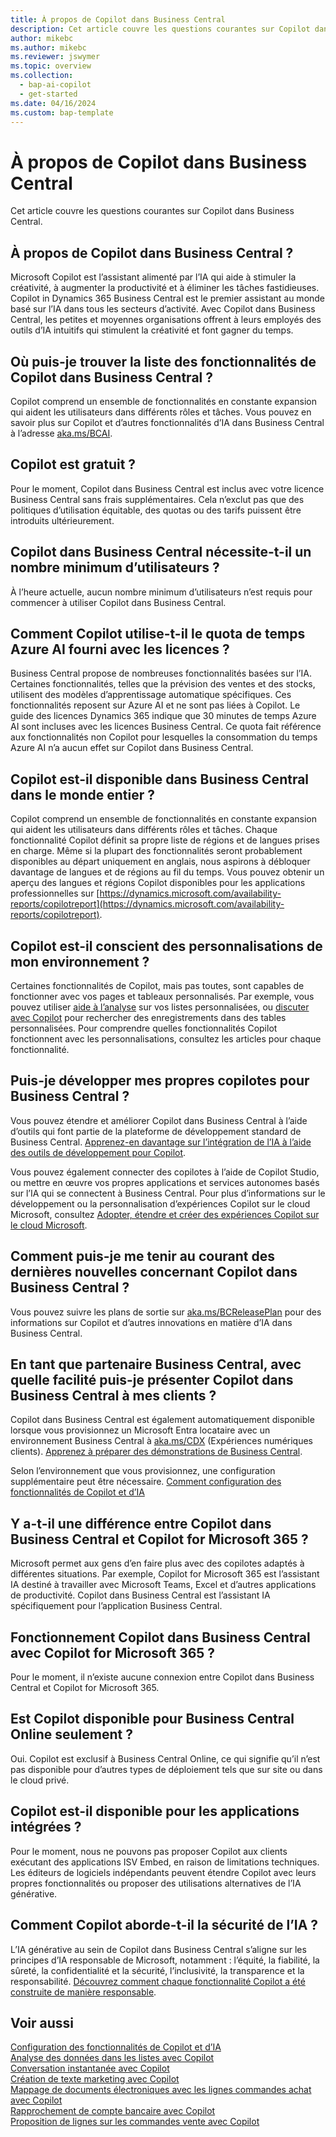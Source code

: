 ```yaml
---
title: À propos de Copilot dans Business Central
description: Cet article couvre les questions courantes sur Copilot dans Business Central.
author: mikebc
ms.author: mikebc
ms.reviewer: jswymer
ms.topic: overview
ms.collection:
  - bap-ai-copilot
  - get-started
ms.date: 04/16/2024
ms.custom: bap-template
---
```


# <a name="about-copilot-in-business-central"></a>À propos de Copilot dans Business Central

Cet article couvre les questions courantes sur Copilot dans Business Central.

## <a name="what-is-copilot-in-business-central"></a>À propos de Copilot dans Business Central ?

Microsoft Copilot est l’assistant alimenté par l’IA qui aide à stimuler la créativité, à augmenter la productivité et à éliminer les tâches fastidieuses. Copilot in Dynamics 365 Business Central est le premier assistant au monde basé sur l’IA dans tous les secteurs d’activité. Avec Copilot dans Business Central, les petites et moyennes organisations offrent à leurs employés des outils d’IA intuitifs qui stimulent la créativité et font gagner du temps.

## <a name="where-can-i-find-the-list-of-copilot-features-in-business-central"></a>Où puis-je trouver la liste des fonctionnalités de Copilot dans Business Central ?

Copilot comprend un ensemble de fonctionnalités en constante expansion qui aident les utilisateurs dans différents rôles et tâches. Vous pouvez en savoir plus sur Copilot et d’autres fonctionnalités d’IA dans Business Central à l’adresse [aka.ms/BCAI](https://aka.ms/BCAI). 

## <a name="is-copilot-free"></a>Copilot est gratuit ?

Pour le moment, Copilot dans Business Central est inclus avec votre licence Business Central sans frais supplémentaires. Cela n’exclut pas que des politiques d’utilisation équitable, des quotas ou des tarifs puissent être introduits ultérieurement.

## <a name="does-copilot-in-business-central-require-a-minimum-number-of-users"></a>Copilot dans Business Central nécessite-t-il un nombre minimum d’utilisateurs ?

À l’heure actuelle, aucun nombre minimum d’utilisateurs n’est requis pour commencer à utiliser Copilot dans Business Central.

## <a name="how-does-copilot-use-the-azure-ai-time-quota-that-comes-with-licenses"></a>Comment Copilot utilise-t-il le quota de temps Azure AI fourni avec les licences ?

Business Central propose de nombreuses fonctionnalités basées sur l’IA. Certaines fonctionnalités, telles que la prévision des ventes et des stocks, utilisent des modèles d’apprentissage automatique spécifiques. Ces fonctionnalités reposent sur Azure AI et ne sont pas liées à Copilot. Le guide des licences Dynamics 365 indique que 30 minutes de temps Azure AI sont incluses avec les licences Business Central. Ce quota fait référence aux fonctionnalités non Copilot pour lesquelles la consommation du temps Azure AI n’a aucun effet sur Copilot dans Business Central.

## <a name="is-copilot-in-business-central-available-worldwide"></a>Copilot est-il disponible dans Business Central dans le monde entier ?

Copilot comprend un ensemble de fonctionnalités en constante expansion qui aident les utilisateurs dans différents rôles et tâches. Chaque fonctionnalité Copilot définit sa propre liste de régions et de langues prises en charge. Même si la plupart des fonctionnalités seront probablement disponibles au départ uniquement en anglais, nous aspirons à débloquer davantage de langues et de régions au fil du temps. Vous pouvez obtenir un aperçu des langues et régions Copilot disponibles pour les applications professionnelles sur [https://dynamics.microsoft.com/availability-reports/copilotreport](https://dynamics.microsoft.com/availability-reports/copilotreport).

## <a name="is-copilot-aware-of-my-environment-customizations"></a>Copilot est-il conscient des personnalisations de mon environnement ?

Certaines fonctionnalités de Copilot, mais pas toutes, sont capables de fonctionner avec vos pages et tableaux personnalisés. Par exemple, vous pouvez utiliser [aide à l’analyse](analysis-assist.md) sur vos listes personnalisées, ou [discuter avec Copilot](chat-with-copilot.md) pour rechercher des enregistrements dans des tables personnalisées. Pour comprendre quelles fonctionnalités Copilot fonctionnent avec les personnalisations, consultez les articles pour chaque fonctionnalité.

## <a name="can-i-develop-my-own-copilots-for-business-central"></a>Puis-je développer mes propres copilotes pour Business Central ?

Vous pouvez étendre et améliorer Copilot dans Business Central à l’aide d’outils qui font partie de la plateforme de développement standard de Business Central. [Apprenez-en davantage sur l’intégration de l’IA à l’aide des outils de développement pour Copilot](/dynamics365/business-central/dev-itpro/developer/ai-integration-landing-page).

Vous pouvez également connecter des copilotes à l’aide de Copilot Studio, ou mettre en œuvre vos propres applications et services autonomes basés sur l’IA qui se connectent à Business Central. Pour plus d’informations sur le développement ou la personnalisation d’expériences Copilot sur le cloud Microsoft, consultez [Adopter, étendre et créer des expériences Copilot sur le cloud Microsoft](/microsoft-cloud/dev/copilot/overview).

## <a name="how-do-i-keep-up-with-the-latest-news-about-copilot-in-business-central"></a>Comment puis-je me tenir au courant des dernières nouvelles concernant Copilot dans Business Central ?

Vous pouvez suivre les plans de sortie sur [aka.ms/BCReleasePlan](https://aka.ms/BCReleasePlan) pour des informations sur Copilot et d’autres innovations en matière d’IA dans Business Central.

## <a name="as-a-business-central-partner-how-easily-can-i-demonstrate-copilot-in-business-central-to-my-customers"></a>En tant que partenaire Business Central, avec quelle facilité puis-je présenter Copilot dans Business Central à mes clients ?

Copilot dans Business Central est également automatiquement disponible lorsque vous provisionnez un Microsoft Entra locataire avec un environnement Business Central à [aka.ms/CDX](https://aka.ms/CDX) (Expériences numériques clients). [Apprenez à préparer des démonstrations de Business Central](/dynamics365/business-central/dev-itpro/administration/demo-environment).  

Selon l’environnement que vous provisionnez, une configuration supplémentaire peut être nécessaire. [Comment configuration des fonctionnalités de Copilot et d’IA](/dynamics365/business-central/enable-ai)

## <a name="is-there-a-difference-between-copilot-in-business-central-and-copilot-for-microsoft-365"></a>Y a-t-il une différence entre Copilot dans Business Central et Copilot for Microsoft 365 ?

Microsoft permet aux gens d’en faire plus avec des copilotes adaptés à différentes situations. Par exemple, Copilot for Microsoft 365 est l’assistant IA destiné à travailler avec Microsoft Teams, Excel et d’autres applications de productivité. Copilot dans Business Central est l’assistant IA spécifiquement pour l’application Business Central.

## <a name="does-copilot-in-business-central-work-with-copilot-for-microsoft-365"></a>Fonctionnement Copilot dans Business Central avec Copilot for Microsoft 365 ?

Pour le moment, il n’existe aucune connexion entre Copilot dans Business Central et Copilot for Microsoft 365.

## <a name="is-copilot-available-for-business-central-online-only"></a>Est Copilot disponible pour Business Central Online seulement ?

Oui. Copilot est exclusif à Business Central Online, ce qui signifie qu’il n’est pas disponible pour d’autres types de déploiement tels que sur site ou dans le cloud privé.

## <a name="is-copilot-available-to-embed-applications"></a>Copilot est-il disponible pour les applications intégrées ?

Pour le moment, nous ne pouvons pas proposer Copilot aux clients exécutant des applications ISV Embed, en raison de limitations techniques. Les éditeurs de logiciels indépendants peuvent étendre Copilot avec leurs propres fonctionnalités ou proposer des utilisations alternatives de l’IA générative.

## <a name="how-does-copilot-approach-ai-safety"></a>Comment Copilot aborde-t-il la sécurité de l’IA ?

L’IA générative au sein de Copilot dans Business Central s’aligne sur les principes d’IA responsable de Microsoft, notamment : l’équité, la fiabilité, la sûreté, la confidentialité et la sécurité, l’inclusivité, la transparence et la responsabilité. [Découvrez comment chaque fonctionnalité Copilot a été construite de manière responsable](responsible-ai-overview.md).

## <a name="see-also"></a>Voir aussi

[Configuration des fonctionnalités de Copilot et d’IA](enable-ai.md)  
[Analyse des données dans les listes avec Copilot](analysis-assist.md)  
[Conversation instantanée avec Copilot](chat-with-copilot.md)  
[Création de texte marketing avec Copilot](item-marketing-text.md)  
[Mappage de documents électroniques avec les lignes commandes achat avec Copilot](map-edocuments-with-copilot.md)  
[Rapprochement de compte bancaire avec Copilot](bank-reconciliation-with-copilot.md)  
[Proposition de lignes sur les commandes vente avec Copilot](sales-suggest-sales-lines-with-copilot.md)  
